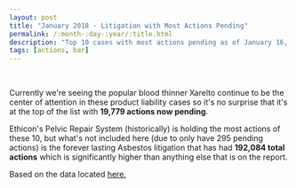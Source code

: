 ```yaml
---
layout: post
title: "January 2018 - Litigation with Most Actions Pending"
permalink: /:month-:day-:year/:title.html
description: "Top 10 cases with most actions pending as of January 16, 2018."
tags: [actions, bar]
---
```


<canvas id="bar" width="400" height="200"></canvas>


<script>
var ctx = document.querySelector("#bar");
var myChart = new Chart(ctx, {
  type: 'bar',
  data: {
    labels: ["Xarelto", "Ethicon", "DePuy", "Boston Scientific", "Testosterone", "Talcum Powder", "Oil Spill", "Bair Hugger ", "Taxotere", "Cook IVC"],
    datasets: [{
      label: 'Actions Now Pending',
      data: [19779, 13825, 9313, 6450, 6152, 5117, 4360, 4215, 4132, 3636],
      backgroundColor: 'rgba(255, 99, 132, 1)',
      borderColor: 'rgba(255, 99, 132, 1)'
    }, {
      label: 'Total Actions Historical',
      data: [20801, 39638, 9461, 25393, 7583, 5132, 6048, 4414, 4239, 3698],
      backgroundColor: 'rgba(54, 162, 235, .2)',
      borderColor: 'rgba(54, 162, 235, 1)'
    }]
  },
  options: {
    scaleShowValues: true,

    ticks: {
      autoSkip: false
    },
    scales: {
      xAxes: [{
        stacked: true
      }],
      yAxes: [{
        stacked: false
      }]
    }
  }
});
</script>

<br>
<p>Currently we're seeing the popular blood thinner Xarelto continue to be the center of attention in these product liability cases so it's no surprise that it's at the top of the list with <strong>19,779 actions now pending</strong>.</p>

<p>Ethicon's Pelvic Repair System (historically) is holding the most actions of these 10, but what's not included here (due to only have 295 pending actions) is the forever lasting Asbestos litigation that has had <strong>192,084 total actions</strong> which is significantly higher than anything else that is on the report.</p>
Based on the data located <a href="http://www.jpml.uscourts.gov/sites/jpml/files/Pending_MDL_Dockets_By_Actions_Pending-January-16-2018.pdf">here.</a>

